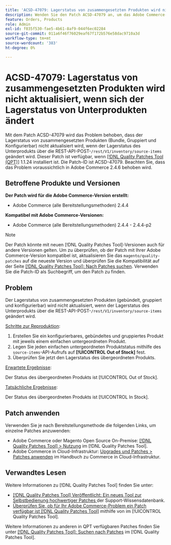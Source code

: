 ```yaml
---
title: 'ACSD-47079: Lagerstatus von zusammengesetzten Produkten wird nicht aktualisiert, wenn sich der Lagerstatus von Unterprodukten ändert'
description: Wenden Sie den Patch ACSD-47079 an, um das Adobe Commerce-Problem zu beheben, bei dem der Lagerstatus von zusammengesetzten Produkten (gebündelt, gruppiert und konfigurierbar) nicht aktualisiert wird, wenn sich der Lagerstatus des Unterprodukts über REST-API POST /rest/V1/inventory/source-items ändert.
feature: Orders, Products
role: Admin
exl-id: f035f530-fae5-4b61-8af9-044f6ec02284
source-git-commit: 011a6f46f76029eaf67f172b576e58dac9710a3d
workflow-type: tm+mt
source-wordcount: '383'
ht-degree: 0%

---
```


# ACSD-47079: Lagerstatus von zusammengesetzten Produkten wird nicht aktualisiert, wenn sich der Lagerstatus von Unterprodukten ändert

Mit dem Patch ACSD-47079 wird das Problem behoben, dass der Lagerstatus von zusammengesetzten Produkten (Bundle, Gruppiert und Konfigurierbar) nicht aktualisiert wird, wenn der Lagerstatus des Unterprodukts über die REST-API-POST-`/rest/V1/inventory/source-items` geändert wird. Dieser Patch ist verfügbar, wenn [[!DNL Quality Patches Tool (QPT)]](https://experienceleague.adobe.com/de/docs/commerce-operations/tools/quality-patches-tool/quality-patches-tool-to-self-serve-quality-patches) 1.1.24 installiert ist. Die Patch-ID ist ACSD-47079. Beachten Sie, dass das Problem voraussichtlich in Adobe Commerce 2.4.6 behoben wird.

## Betroffene Produkte und Versionen

**Der Patch wird für die Adobe Commerce-Version erstellt:**

* Adobe Commerce (alle Bereitstellungsmethoden) 2.4.4

**Kompatibel mit Adobe Commerce-Versionen:**

* Adobe Commerce (alle Bereitstellungsmethoden) 2.4.4 - 2.4.4-p2

>[!NOTE]
>
>Der Patch könnte mit neuen [!DNL Quality Patches Tool]-Versionen auch für andere Versionen gelten. Um zu überprüfen, ob der Patch mit Ihrer Adobe Commerce-Version kompatibel ist, aktualisieren Sie das `magento/quality-patches` auf die neueste Version und überprüfen Sie die Kompatibilität auf der Seite [[!DNL Quality Patches Tool]: Nach Patches suchen](https://experienceleague.adobe.com/tools/commerce-quality-patches/index.html?lang=de). Verwenden Sie die Patch-ID als Suchbegriff, um den Patch zu finden.

## Problem

Der Lagerstatus von zusammengesetzten Produkten (gebündelt, gruppiert und konfigurierbar) wird nicht aktualisiert, wenn der Lagerstatus des Unterprodukts über die REST-API-POST-`/rest/V1/inventory/source-items` geändert wird.

<u>Schritte zur Reproduktion</u>:

1. Erstellen Sie ein konfigurierbares, gebündeltes und gruppiertes Produkt mit jeweils einem einfachen untergeordneten Produkt.
1. Legen Sie jeden einfachen untergeordneten Produktstatus mithilfe des `source-items`-API-Aufrufs auf **[!UICONTROL Out of Stock]** fest.
1. Überprüfen Sie jetzt den Lagerstatus des übergeordneten Produkts.

<u>Erwartete Ergebnisse</u>:

Der Status des übergeordneten Produkts ist [!UICONTROL Out of Stock].

<u>Tatsächliche Ergebnisse</u>:

Der Status des übergeordneten Produkts ist [!UICONTROL In Stock].

## Patch anwenden

Verwenden Sie je nach Bereitstellungsmethode die folgenden Links, um einzelne Patches anzuwenden:

* Adobe Commerce oder Magento Open Source On-Premise: [[!DNL Quality Patches Tool] > Nutzung](/help/tools/quality-patches-tool/usage.md) im [!DNL Quality Patches Tool].
* Adobe Commerce in Cloud-Infrastruktur: [Upgrades und Patches > Patches anwenden](https://experienceleague.adobe.com/docs/commerce-cloud-service/user-guide/develop/upgrade/apply-patches.html?lang=de) im Handbuch zu Commerce in Cloud-Infrastruktur.

## Verwandtes Lesen

Weitere Informationen zu [!DNL Quality Patches Tool] finden Sie unter:

* [[!DNL Quality Patches Tool] Veröffentlicht: Ein neues Tool zur Selbstbedienung hochwertiger Patches ](https://experienceleague.adobe.com/de/docs/commerce-operations/tools/quality-patches-tool/quality-patches-tool-to-self-serve-quality-patches) der Support-Wissensdatenbank.
* [Überprüfen Sie, ob für Ihr Adobe Commerce-Problem ein Patch verfügbar ist [!DNL Quality Patches Tool]](/help/tools/quality-patches-tool/patches-available-in-qpt/check-patch-for-magento-issue-with-magento-quality-patches.md) mithilfe von im [!UICONTROL Quality Patches Tool].


Weitere Informationen zu anderen in QPT verfügbaren Patches finden Sie unter [[!DNL Quality Patches Tool]: Suchen nach Patches](https://experienceleague.adobe.com/tools/commerce-quality-patches/index.html?lang=de) im [!DNL Quality Patches Tool].
